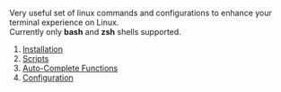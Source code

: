 Very useful set of linux commands and configurations to enhance your terminal experience on Linux. \
Currently only **bash** and **zsh** shells supported.

1. [Installation](./docs/INSTALLATION.md)
2. [Scripts](./docs/SCRIPTS.md)
3. [Auto-Complete Functions](./docs/AUTO_COMPLETE_FUNCTIONS.md)
4. [Configuration](./docs/CONFIGURATION.md)
